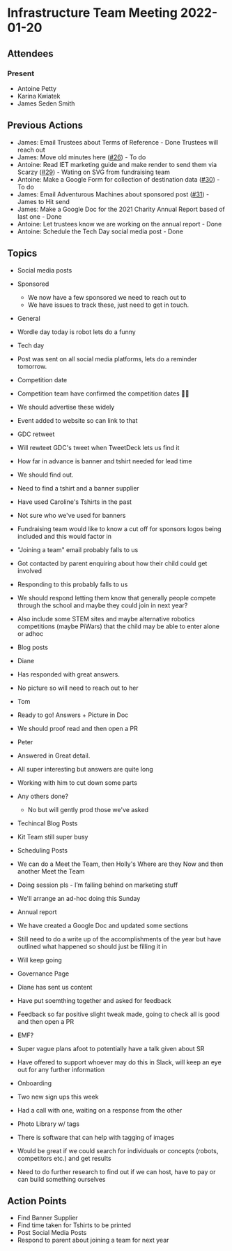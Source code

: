 # Infrastructure Team Meeting 2022-01-20

## Attendees

### Present

- Antoine Petty
- Karina Kwiatek
- James Seden Smith

## Previous Actions

- James: Email Trustees about Terms of Reference - Done Trustees will reach out
- James: Move old minutes here ([#26](https://github.com/srobo/marketing-team-minutes/issues/26)) - To do
- Antoine: Read IET marketing guide and make render to send them via Scarzy ([#29](https://github.com/srobo/marketing-team-minutes/issues/29)) - Wating on SVG from fundraising team
- Antoine: Make a Google Form for collection of destination data ([#30](https://github.com/srobo/marketing-team-minutes/issues/30)) - To do
- James: Email Adventurous Machines about sponsored post ([#31](https://github.com/srobo/marketing-team-minutes/issues/31)) - James to Hit send
- James: Make a Google Doc for the 2021 Charity Annual Report based of last one - Done
- Antoine: Let trustees know we are working on the annual report - Done
- Antoine: Schedule the Tech Day social media post - Done


## Topics
 - Social media posts
  - Sponsored
    - We now have a few sponsored we need to reach out to
    - We have issues to track these, just need to get in touch.
  - General
   - Wordle day today is robot lets do a funny
  - Tech day
   - Post was sent on all social media platforms, lets do a reminder tomorrow.
  - Competition date
   - Competition team have confirmed the competition dates 🎉🎉

   - We should advertise these widely
   - Event added to website so can link to that
  - GDC retweet
   - Will rewteet GDC's tweet when TweetDeck lets us find it
 - How far in advance is banner and tshirt needed for lead time
  - We should find out.
  - Need to find a tshirt and a banner supplier
  - Have used Caroline's Tshirts in the past
  - Not sure who we've used for banners
  - Fundraising team would like to know a cut off for sponsors logos being included and this would factor in
 - "Joining a team" email probably falls to us
  - Got contacted by parent enquiring about how their child could get involved
  - Responding to this probably falls to us
   - We should respond letting them know that generally people compete through the school and maybe they could join in next year?
   - Also include some STEM sites and maybe alternative robotics competitions (maybe PiWars) that the child may be able to enter alone or adhoc

 - Blog posts
  - Diane
   - Has responded with great answers.
   - No picture so will need to reach out to her
  - Tom
   - Ready to go! Answers + Picture in Doc
   - We should proof read and then open a PR
  - Peter
   - Answered in Great detail.
   - All super interesting but answers are quite long
   - Working with him to cut down some parts
  - Any others done?
    - No but will gently prod those we've asked
  - Techincal Blog Posts
   - Kit Team still super busy
  - Scheduling Posts
   - We can do a Meet the Team, then Holly's Where are they Now and then another Meet the Team 
 - Doing session pls - I’m falling behind on marketing stuff
  - We'll arrange an ad-hoc doing this Sunday
 - Annual report
  - We have created a Google Doc and updated some sections
  - Still need to do a write up of the accomplishments of the year but have outlined what happened so should just be filling it in

  - Will keep going
 - Governance Page
  - Diane has sent us content
  - Have put soemthing together and asked for feedback
  - Feedback so far positive slight tweak made, going to check all is good and then open a PR
 - EMF?
  - Super vague plans afoot to potentially have a talk given about SR

  - Have offered to support whoever may do this in Slack, will keep an eye out for any further information
 - Onboarding
  - Two new sign ups this week
  - Had a call with one, waiting on a response from the other
 - Photo Library w/ tags
  - There is software that can help with tagging of images
  - Would be great if we could search for individuals or concepts (robots, competitors etc.) and get results
  - Need to do further research to find out if we can host, have to pay or can build something ourselves
 

## Action Points
 - Find Banner Supplier
 - Find time taken for Tshirts to be printed
 - Post Social Media Posts
 - Respond to parent about joining a team for next year